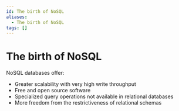 ```yaml
---
id: The birth of NoSQL
aliases:
  - The birth of NoSQL
tags: []
---
```


# The birth of NoSQL

NoSQL databases offer:

- Greater scalability with very high write throughput
- Free and open source software
- Specialized query operations not available in relational databases
- More freedom from the restrictiveness of relational schemas
